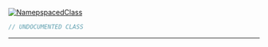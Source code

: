 <a href='https://github.com/ajthinking/archetype/blob/master/src/Endpoints/Laravel/Maker/NamepspacedClass.php'>![NamepspacedClass](https://img.shields.io/badge/-Archetype\Endpoints\Laravel\Maker\NamepspacedClass-blue)
```php
// UNDOCUMENTED CLASS
```
<hr>
